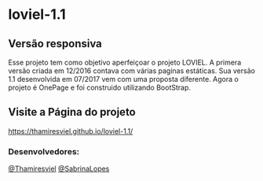 # loviel-1.1
## Versão responsiva

Esse projeto tem como objetivo aperfeiçoar o projeto LOVIEL.
A primera versão criada em 12/2016 contava com várias paginas estáticas. Sua versão 1.1 desenvolvida em 07/2017 vem com uma proposta diferente.
Agora o projeto é OnePage e foi construido utilizando BootStrap.

## Visite a Página do projeto
https://thamiresviel.github.io/loviel-1.1/

### Desenvolvedores:
[@Thamiresviel](https://github.com/thamiresviel)
[@SabrinaLopes](http://www.instagram.com/sabrina_lf)


